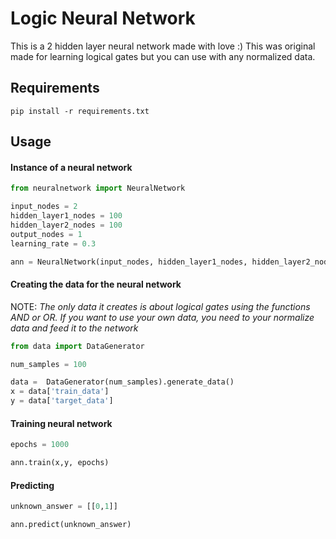 # Logic Neural Network

This is a 2 hidden layer neural network made with love :)
This was original made for learning logical gates but you can use with any normalized data.

## Requirements
```
pip install -r requirements.txt
```

## Usage

#### Instance of a neural network
```python
from neuralnetwork import NeuralNetwork

input_nodes = 2
hidden_layer1_nodes = 100
hidden_layer2_nodes = 100
output_nodes = 1
learning_rate = 0.3

ann = NeuralNetwork(input_nodes, hidden_layer1_nodes, hidden_layer2_nodes, output_nodes, learning_rate)
```

#### Creating the data for the neural network
NOTE: *The only data it creates is about logical gates using the functions AND or OR. If you want to use your own data, you need to your normalize data and feed it to the network*
```python
from data import DataGenerator

num_samples = 100

data =  DataGenerator(num_samples).generate_data()
x = data['train_data']
y = data['target_data']
```

#### Training neural network
```python
epochs = 1000

ann.train(x,y, epochs)
```

#### Predicting
```python
unknown_answer = [[0,1]]

ann.predict(unknown_answer)
```